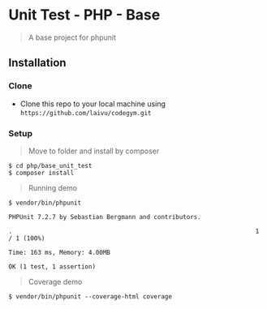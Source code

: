 

# Unit Test - PHP - Base

> A base project for phpunit

## Installation

### Clone

- Clone this repo to your local machine using `https://github.com/laivu/codegym.git`

### Setup

> Move to folder and install by composer

```shell
$ cd php/base_unit_test
$ composer install
``` 

> Running demo

```shell
$ vendor/bin/phpunit
```

```shell
PHPUnit 7.2.7 by Sebastian Bergmann and contributors.

.                                                                   1 / 1 (100%)

Time: 163 ms, Memory: 4.00MB

OK (1 test, 1 assertion)

```

> Coverage demo

```shell
$ vendor/bin/phpunit --coverage-html coverage
```
